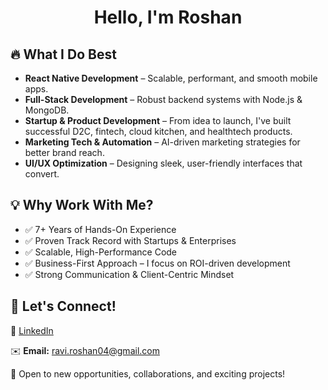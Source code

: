 
<h1 align="center">Hello, I'm Roshan</h1>
    <h2>🔥 What I Do Best</h2>
    <ul>
        <li><strong>React Native Development</strong> – Scalable, performant, and smooth mobile apps.</li>
        <li><strong>Full-Stack Development</strong> – Robust backend systems with Node.js & MongoDB.</li>
        <li><strong>Startup & Product Development</strong> – From idea to launch, I've built successful D2C, fintech, cloud kitchen, and healthtech products.</li>
        <li><strong>Marketing Tech & Automation</strong> – AI-driven marketing strategies for better brand reach.</li>
        <li><strong>UI/UX Optimization</strong> – Designing sleek, user-friendly interfaces that convert.</li>
    </ul>
    <h2>💡 Why Work With Me?</h2>
    <ul>
        <li>✅ 7+ Years of Hands-On Experience</li>
        <li>✅ Proven Track Record with Startups & Enterprises</li>
        <li>✅ Scalable, High-Performance Code</li>
        <li>✅ Business-First Approach – I focus on ROI-driven development</li>
        <li>✅ Strong Communication & Client-Centric Mindset</li>
    </ul>
    <h2>📩 Let's Connect!</h2>
    <p>💼 <a href="https://www.linkedin.com/in/roshansingh21">LinkedIn</a></p>
    <p>✉️ <strong>Email:</strong> <a href="mailto:ravi.roshan04@gmail.com">ravi.roshan04@gmail.com</a></p>
    <p>🚀 Open to new opportunities, collaborations, and exciting projects!</p>
